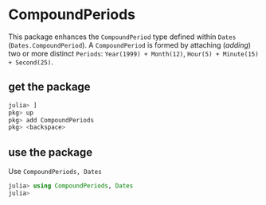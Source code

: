 # CompoundPeriods

This package enhances the `CompoundPeriod` type defined within `Dates` (`Dates.CompoundPeriod`).  A `CompoundPeriod` is formed by attaching (_adding_) two or more distinct `Periods`: `Year(1999) + Month(12)`, `Hour(5) + Minute(15) + Second(25)`.

## get the package
```julia
julia> ]
pkg> up
pkg> add CompoundPeriods
pkg> <backspace>
```

## use the package
Use `CompoundPeriods, Dates` 
```julia
julia> using CompoundPeriods, Dates
julia>
```
